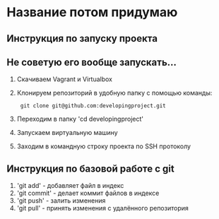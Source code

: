# Название потом придумаю
## Инструкция по запуску проекта
## Не советую его вообще запускать...
1. Скачиваем Vagrant и Virtualbox
1. Клонируем репозиторий в удобную папку с помощью команды:

        git clone git@github.com:developingproject.git
1. Переходим в папку 'cd developingproject'
1. Запускаем виртуальную машину
1. Заходим в командную строку проекта по SSH протоколу  
## Инструкция по базовой работе с git
1. 'git add' - добавляет файл в индекс
1. 'git commit' - делает коммит файлов в индексе
1. 'git push' - залить изменения
1. 'git pull' - принять изменения с удалённого репозитория

    
